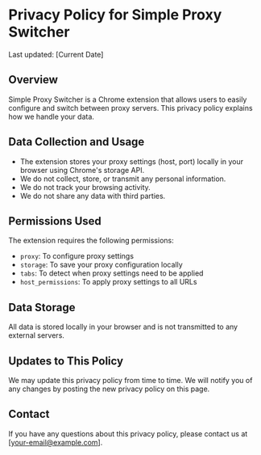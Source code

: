 # Privacy Policy for Simple Proxy Switcher

Last updated: [Current Date]

## Overview
Simple Proxy Switcher is a Chrome extension that allows users to easily configure and switch between proxy servers. This privacy policy explains how we handle your data.

## Data Collection and Usage
- The extension stores your proxy settings (host, port) locally in your browser using Chrome's storage API.
- We do not collect, store, or transmit any personal information.
- We do not track your browsing activity.
- We do not share any data with third parties.

## Permissions Used
The extension requires the following permissions:
- `proxy`: To configure proxy settings
- `storage`: To save your proxy configuration locally
- `tabs`: To detect when proxy settings need to be applied
- `host_permissions`: To apply proxy settings to all URLs

## Data Storage
All data is stored locally in your browser and is not transmitted to any external servers.

## Updates to This Policy
We may update this privacy policy from time to time. We will notify you of any changes by posting the new privacy policy on this page.

## Contact
If you have any questions about this privacy policy, please contact us at [your-email@example.com]. 
